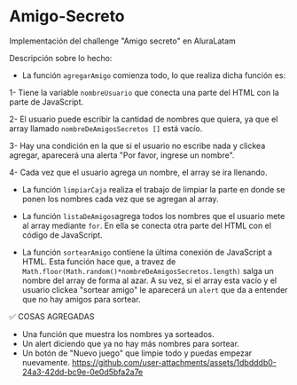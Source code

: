 # Amigo-Secreto
Implementación del challenge "Amigo secreto" en AluraLatam

Descripción sobre lo hecho:

- La función ```agregarAmigo``` comienza todo, lo que realiza dicha función es:

1- Tiene la variable ```nombreUsuario``` que conecta una parte del HTML con la parte de JavaScript.

2- El usuario puede escribir la cantidad de nombres que quiera, ya que el array llamado ```nombreDeAmigosSecretos []``` está vacío.

3- Hay una condición en la que si el usuario no escribe nada y clickea agregar, aparecerá una alerta "Por favor, ingrese un nombre".

4- Cada vez que el usuario agrega un nombre, el array se ira llenando.

- La función ```limpiarCaja``` realiza el trabajo de limpiar la parte en donde se ponen los nombres cada vez que se agregan al array.

- La función ```listaDeAmigos```agrega todos los nombres que el usuario mete al array mediante ```for```. En ella se conecta otra parte del HTML con el código de JavaScript.

- La función ```sortearAmigo``` contiene la última conexión de JavaScript a HTML. Esta función hace que, a travez de ```Math.floor(Math.random()*nombreDeAmigosSecretos.length)``` salga un nombre del array de forma al azar. A su vez, si el array esta vacío y el usuario clickea "sortear amigo" le aparecerá un ```alert``` que da a entender que no hay amigos para sortear.

✅ COSAS AGREGADAS
- Una función que muestra los nombres ya sorteados.
- Un alert diciendo que ya no hay más nombres para sortear.
- Un botón de "Nuevo juego" que limpie todo y puedas empezar nuevamente.
https://github.com/user-attachments/assets/1dbdddb0-24a3-42dd-bc9e-0e0d5bfa2a7e



